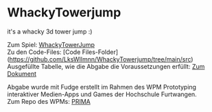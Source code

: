 # WhackyTowerjump
it's a whacky 3d tower jump :)

Zum Spiel: [WhackyTowerJump](https://lkswllmnn.github.io/WhackyTowerjump/lvl/NewProject.html)<br/>
Zu den Code-Files: [Code Files-Folder] (https://github.com/LksWllmnn/WhackyTowerjump/tree/main/src)<br/>
Ausgefüllte Tabelle, wie die Abgabe die Voraussetzungen erfüllt: [Zum Dokument](https://github.com/LksWllmnn/WhackyTowerjump/blob/main/VoraussetzungenDerAbgabe.pdf)


Abgabe wurde mit Fudge erstellt im Rahmen des WPM Prototyping interaktiver Medien-Apps und Games der Hochschule Furtwangen.<br/>
Zum Repo des WPMs: [PRIMA](https://github.com/JirkaDellOro/Prima)
